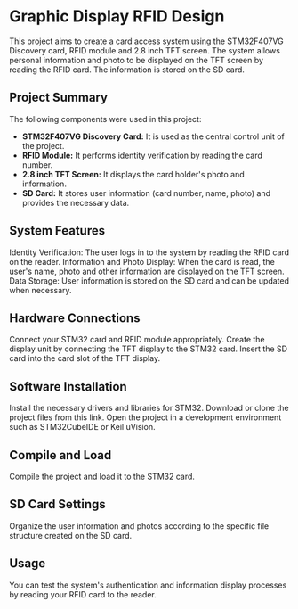 # Graphic Display RFID Design
This project aims to create a card access system using the STM32F407VG Discovery card, RFID module and 2.8 inch TFT screen. The system allows personal information and photo to be displayed on the TFT screen by reading the RFID card. The information is stored on the SD card.

## Project Summary
The following components were used in this project:
- **STM32F407VG Discovery Card:** It is used as the central control unit of the project.
- **RFID Module:** It performs identity verification by reading the card number.
- **2.8 inch TFT Screen:** It displays the card holder's photo and information.
- **SD Card:** It stores user information (card number, name, photo) and provides the necessary data.

## System Features
Identity Verification: The user logs in to the system by reading the RFID card on the reader.
Information and Photo Display: When the card is read, the user's name, photo and other information are displayed on the TFT screen.
Data Storage: User information is stored on the SD card and can be updated when necessary.

## Hardware Connections
Connect your STM32 card and RFID module appropriately.
Create the display unit by connecting the TFT display to the STM32 card.
Insert the SD card into the card slot of the TFT display.

## Software Installation
Install the necessary drivers and libraries for STM32.
Download or clone the project files from this link.
Open the project in a development environment such as STM32CubeIDE or Keil uVision.

## Compile and Load
Compile the project and load it to the STM32 card.

## SD Card Settings
Organize the user information and photos according to the specific file structure created on the SD card.

## Usage
You can test the system's authentication and information display processes by reading your RFID card to the reader.
